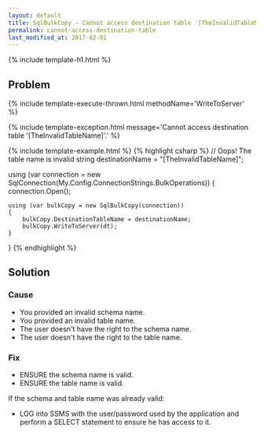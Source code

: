 ```yaml
---
layout: default
title: SqlBulkCopy - Cannot access destination table '[TheInvalidTableName]'.
permalink: cannot-access-destination-table
last_modified_at: 2017-02-01
---
```


{% include template-h1.html %}

## Problem

{% include template-execute-thrown.html methodName='WriteToServer' %}

{% include template-exception.html message='Cannot access destination table \'[TheInvalidTableName]\'.' %}

{% include template-example.html %}
{% highlight csharp %}
// Oops! The table name is invalid
string destinationName = "[TheInvalidTableName]";

using (var connection = new SqlConnection(My.Config.ConnectionStrings.BulkOperations))
{
    connection.Open();

    using (var bulkCopy = new SqlBulkCopy(connection))
    {
        bulkCopy.DestinationTableName = destinationName;
        bulkCopy.WriteToServer(dt);
    }
}
{% endhighlight %}

## Solution

### Cause

- You provided an invalid schema name.
- You provided an invalid table name.
- The user doesn't have the right to the schema name.
- The user doesn't have the right to the table name.

### Fix

- ENSURE the schema name is valid.
- ENSURE the table name is valid.

If the schema and table name was already valid:

- LOG into SSMS with the user/password used by the application and perform a SELECT statement to ensure he has access to it.
